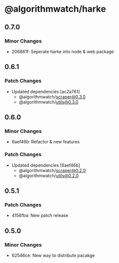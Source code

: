 # @algorithmwatch/harke

## 0.7.0

### Minor Changes

- 206861f: Seperate harke into node & web package

## 0.6.1

### Patch Changes

- Updated dependencies [ac2a761]
  - @algorithmwatch/scraper@0.3.0
  - @algorithmwatch/utils@0.3.0

## 0.6.0

### Minor Changes

- 6aef46b: Refactor & new features

### Patch Changes

- Updated dependencies [6aef46b]
  - @algorithmwatch/scraper@0.2.0
  - @algorithmwatch/utils@0.2.0

## 0.5.1

### Patch Changes

- 4156fba: New patch release

## 0.5.0

### Minor Changes

- 62546ce: New way to distribute pacakge
